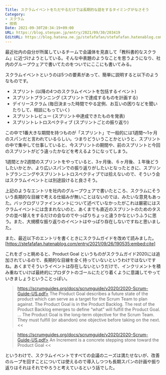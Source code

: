 ```yaml
---
Title: スクラムイベントをただやるだけでは長期的な話をするタイミングがなさそう
Category:
- スクラム
- 技術
Date: 2021-09-30T20:34:19+09:00
URL: https://blog.stenyan.jp/entry/2021/09/30/203419
EditURL: https://blog.hatena.ne.jp/stefafafan/stefafafan.hatenablog.com/atom/entry/13574176438017553909
---
```


最近社内の自分が所属しているチームで会議体を見直して「教科書的なスクラム」に近づけようとしている。そんな中表題のようなことを思うようになり、社内のグループウェアで書いてたのをついでにここにも書いてみる。

スクラムイベントというのは5つの要素があって、簡単に説明すると以下のようなものです。
- スプリント (以降の4つのスクラムイベントを包括するイベント)
- スプリントプランニング (スプリントで達成するものを計画する)
- デイリースクラム (毎日決まった時間でやる定例、お互いの困りなどを聞いたりして、相談にもっていく)
- スプリントレビュー (スプリント中達成できたものを発表)
- スプリントレトロスペクティブ (スプリントごとの振り返り)

この中で1番大きな期間を持つものが「スプリント」で一般的には1週間～1ヶ月のスパンだと言われているらしい。つまりどういうことかというと、スプリントの中で集中して仕事していると、今スプリントの期間や、前のスプリントと今回のスプリントがどう違ったかなどを考えるようになってしまう。

1週間とか2週間のスプリントをやっていると、3ヶ月後、６ヶ月後、１年後どうしたいかとか、より広いスパンでの振り返りがしたいとなったときに、スプリントプランニングやスプリントレトロスペクティブでは拾えないので、そういう会はスクラムイベントとは別途設けると良さそう。

上記のようなエントリを社内のグループウェアで書いたところ、スクラムにそういう長期的な目線で考える仕組みが無いことはないのでは、みたいな意見もあった。バックログリファインメントについて述べていなかったがこれは厳密にはスクラムイベントには含まれないのと、あくまでも直近のスプリントのためのタスクの並べ替えをするだけの会なのでやっぱりちょっと違うかなというふうに思う。また、大規模な振り返りのイベントはやっぱり存在しないですねと思いました。

また、最近以下のエントリを書くときにスクラムガイドを改めて読みました。
[https://stefafafan.hatenablog.com/entry/2021/09/26/190535:embed:cite]

これをざっと眺めると、Product Goal というものがスクラムガイド2020には追加されているので、長期的な目線を全く持っていないというわけではないですね。あくまでそういうイベントは存在しないというだけで、インクリメントを積み重ねていけば最終的にプロダクトのゴールにたどり着くように意識してやっていきましょうということっぽい。

>https://scrumguides.org/docs/scrumguide/v2020/2020-Scrum-Guide-US.pdf>
The Product Goal describes a future state of the product which can serve as a target for the Scrum Team to plan against. The Product Goal is in the Product Backlog. The rest of the Product Backlog emerges to define “what” will fulfill the Product Goal. 
...
The Product Goal is the long-term objective for the Scrum Team. They must fulfill (or abandon) one objective before taking on the next.
<<

>https://scrumguides.org/docs/scrumguide/v2020/2020-Scrum-Guide-US.pdf>
An Increment is a concrete stepping stone toward the Product Goal
<<

というわけで、スクラムイベントですべての会議のニーズは満たせないが、改善のループを回すことについては使えるので導入しつつも長期スパンの計画や振り返りはそれはそれでやろうと考えているという話でした。
